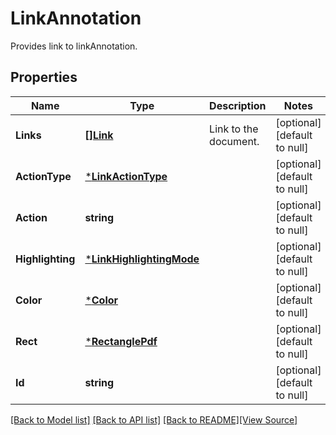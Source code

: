 # LinkAnnotation
Provides link to linkAnnotation.

## Properties
Name | Type | Description | Notes
------------ | ------------- | ------------- | -------------
**Links** | [**[]Link**](Link.md) | Link to the document. | [optional] [default to null]
**ActionType** | [***LinkActionType**](LinkActionType.md) |  | [optional] [default to null]
**Action** | **string** |  | [optional] [default to null]
**Highlighting** | [***LinkHighlightingMode**](LinkHighlightingMode.md) |  | [optional] [default to null]
**Color** | [***Color**](Color.md) |  | [optional] [default to null]
**Rect** | [***RectanglePdf**](RectanglePdf.md) |  | [optional] [default to null]
**Id** | **string** |  | [optional] [default to null]

[[Back to Model list]](../README.md#documentation-for-models) [[Back to API list]](../README.md#documentation-for-api-endpoints) [[Back to README]](../README.md)[[View Source]](../link_annotation.go)


